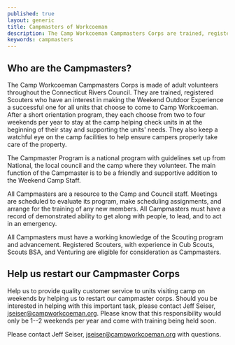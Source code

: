 ```yaml
---
published: true
layout: generic
title: Campmasters of Workcoeman
description: The Camp Workcoeman Campmasters Corps are trained, registered Scouters who have an interest in making the Weekend Outdoor Experience a successful one for all units that choose to come to Camp Workcoeman.
keywords: campmasters
---
```


## Who are the Campmasters?

The Camp Workcoeman Campmasters Corps is made of adult volunteers throughout
the Connecticut Rivers Council. They are trained, registered Scouters who have
an interest in making the Weekend Outdoor Experience a successful one for all
units that choose to come to Camp Workcoeman. After a short orientation
program, they each choose from two to four weekends per year to stay at the
camp helping check units in at the beginning of their stay and supporting the
units' needs. They also keep a watchful eye on the camp facilities to help
ensure campers properly take care of the property.

The Campmaster Program is a national program with guidelines set up from
National, the local council and the camp where they volunteer. The main
function of the Campmaster is to be a friendly and supportive addition to the
Weekend Camp Staff.

All Campmasters are a resource to the Camp and Council staff. Meetings are scheduled to
evaluate its program, make scheduling assignments, and arrange for the training
of any new members. All Campmasters must have a record of demonstrated ability
to get along with people, to lead, and to act in an emergency.

All Campmasters must have a working knowledge of the Scouting program and
advancement. Registered Scouters, with experience in Cub Scouts, Scouts BSA, and
Venturing are eligible for consideration as Campmasters.

## Help us restart our Campmaster Corps

Help us to provide quality customer service to units visiting camp on weekends by helping us to restart our campmaster corps. Should you be interested in helping with this important task, please contact Jeff Seiser, [jseiser@campworkcoeman.org](mailto:jseiser@campworkcoeman.org). Please know that this responsibility would only be 1--2 weekends per year and come with training being held soon.

Please contact Jeff Seiser, [jseiser@campworkcoeman.org](mailto:jseiser@campworkcoeman.org) with questions.
